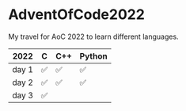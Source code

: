 # AdventOfCode2022
My travel for AoC 2022 to learn different languages.

| 2022  | C | C++ | Python |
|-------|---|-----|--------|
| day 1 | ✅ | ✅   | ✅      |
| day 2 | ✅ | ✅    |  ✅      |
| day 3 | ✅ |     |        |
